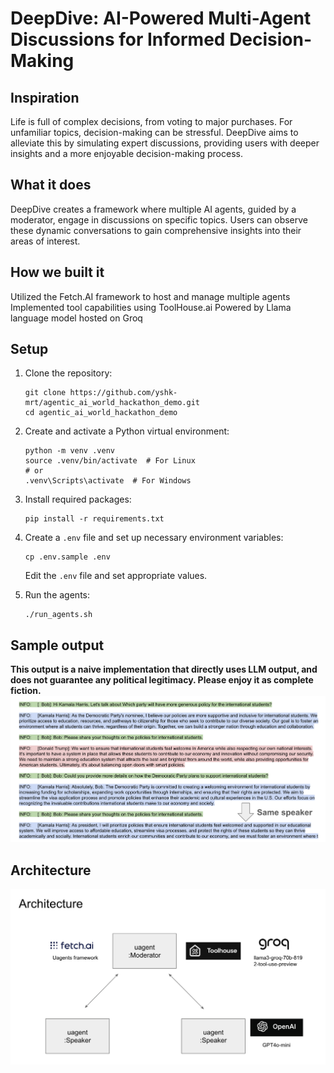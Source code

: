 # DeepDive: AI-Powered Multi-Agent Discussions for Informed Decision-Making

## Inspiration
Life is full of complex decisions, from voting to major purchases. For unfamiliar topics, decision-making can be stressful. DeepDive aims to alleviate this by simulating expert discussions, providing users with deeper insights and a more enjoyable decision-making process.

## What it does
DeepDive creates a framework where multiple AI agents, guided by a moderator, engage in discussions on specific topics. Users can observe these dynamic conversations to gain comprehensive insights into their areas of interest.

## How we built it
Utilized the Fetch.AI framework to host and manage multiple agents
Implemented tool capabilities using ToolHouse.ai
Powered by Llama language model hosted on Groq

## Setup

1. Clone the repository:
   ```
   git clone https://github.com/yshk-mrt/agentic_ai_world_hackathon_demo.git
   cd agentic_ai_world_hackathon_demo
   ```

2. Create and activate a Python virtual environment:
   ```
   python -m venv .venv
   source .venv/bin/activate  # For Linux
   # or
   .venv\Scripts\activate  # For Windows
   ```

3. Install required packages:
   ```
   pip install -r requirements.txt
   ```

4. Create a `.env` file and set up necessary environment variables:
   ```
   cp .env.sample .env
   ```
   Edit the `.env` file and set appropriate values.

5. Run the agents:
   ```
   ./run_agents.sh
   ```

## Sample output
**This output is a naive implementation that directly uses LLM output, and does not guarantee any political legitimacy. Please enjoy it as complete fiction.**
![app image of sample output](img/output.png)

## Architecture
![app image of architecture](img/architecture.png)
